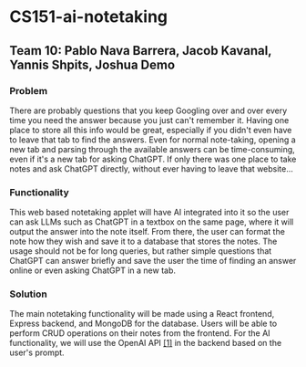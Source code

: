 # CS151-ai-notetaking
## Team 10: Pablo Nava Barrera, Jacob Kavanal, Yannis Shpits, Joshua Demo

### Problem
There are probably questions that you keep Googling over and over every time you need the answer because you just can't remember it. Having one place to store all this info would be great, especially if you didn't even have to leave that tab to find the answers. Even for normal note-taking, opening a new tab and parsing through the available answers can be time-consuming, even if it's a new tab for asking ChatGPT. If only there was one place to take notes and ask ChatGPT directly, without ever having to leave that website...

### Functionality
This web based notetaking applet will have AI integrated into it so the user can ask LLMs such as ChatGPT in a textbox on the same page, where it will output the answer into the note itself. From there, the user can format the note how they wish and save it to a database that stores the notes. The usage should not be for long queries, but rather simple questions that ChatGPT can answer briefly and save the user the time of finding an answer online or even asking ChatGPT in a new tab. 

### Solution
The main notetaking functionality will be made using a React frontend, Express backend, and MongoDB for the database. Users will be able to perform CRUD operations on their notes from the frontend. For the AI functionality, we will use the OpenAI API [[1]](https://platform.openai.com/docs/api-reference) in the backend based on the user's prompt. 
